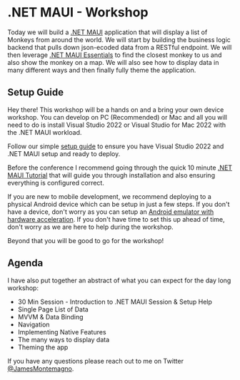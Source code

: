 # .NET MAUI - Workshop

Today we will build a [.NET MAUI](https://docs.microsoft.com/dotnet/maui?WT.mc_id=friends-mauiworkshop-jamont) application that will display a list of Monkeys from around the world. We will start by building the business logic backend that pulls down json-ecoded data from a RESTful endpoint. We will then leverage [.NET MAUI Essentials](https://docs.microsoft.com/xamarin/essentials/index?WT.mc_id=friends-mauiworkshop-jamont) to find the closest monkey to us and also show the monkey on a map. We will also see how to display data in many different ways and then finally fully theme the application.


## Setup Guide
Hey there! This workshop will be a hands on and a bring your own device workshop. You can develop on PC (Recommended) or Mac and all you will need to do is install Visual Studio  2022 or Visual Studio for Mac 2022 with the .NET MAUI workload.

Follow our simple [setup guide](https://docs.microsoft.com/dotnet/maui/get-started/installation?WT.mc_id=friends-mauiworkshop-jamont) to ensure you have Visual Studio 2022 and .NET MAUI setup and ready to deploy.

Before the conference I recommend going through the quick 10 minute [.NET MAUI Tutorial](https://docs.microsoft.com/dotnet/maui/get-started/first-app?WT.mc_id=friends-mauiworkshop-jamont) that will guide you through installation and also ensuring everything is configured correct.

If you are new to mobile development, we recommend deploying to a physical Android device which can be setup in just a few steps. If you don't have a device, don't worry as you can setup an [Android emulator with hardware acceleration](https://docs.microsoft.com/xamarin/android/get-started/installation/android-emulator?WT.mc_id=friends-mauiworkshop-jamont). If you don't have time to set this up ahead of time, don't worry as we are here to help during the workshop.

Beyond that you will be good to go for the workshop!


## Agenda

I have also put together an abstract of what you can expect for the day long workshop:

* 30 Min Session - Introduction to .NET MAUI Session & Setup Help
* Single Page List of Data
* MVVM & Data Binding
* Navigation
* Implementing Native Features
* The many ways to display data
* Theming the app

If you have any questions please reach out to me on Twitter [@JamesMontemagno](https://twitter.com/jamesmontemagno). 
